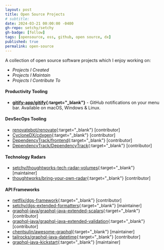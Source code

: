 ```yaml
---
layout: post
title: Open Source Projects
# subtitle: 
date: 2024-03-21 00:00:00 -0400
gh-repo: setchy/setchy
gh-badge: [follow]
tags: [opensource, oss, github, open source, dx]
published: true
permalink: open-source
---
```


A collection of <span class="icon github"></span> open source software projects which I enjoy working on:

- <span class="icon fas fa-lightbulb" style="color:orange;"></span>  *Projects I Created*
- <span class="icon  fas fa-crown" style="color:green;"></span> *Projects I Maintain*
- <span class="icon  fas fa-hands-helping" style="color:teal;"></span> *Projects I Contribute To*


#### Productivity Tooling

- <span class="icon fas fa-crown" style="color:green;"></span>**[gitify-app/gitify](https://github.com//gitify-app/gitify){:target="\_blank"}** - GitHub notifications on your menu bar. Available on macOS, Windows & Linux.

#### DevSecOps Tooling

- <span class="icon github"></span>[renovatebot/renovate](https://github.com/renovatebot/renovate){:target="\_blank"} [contributor]
- <span class="icon github"></span>[CycloneDX/cdxgen](https://github.com/CycloneDX/cdxgen){:target="\_blank"} [contributor]
- <span class="icon github"></span>[DependencyTrack/frontend](https://github.com/DependencyTrack/frontend){:target="\_blank"} [contributor]
- <span class="icon github"></span>[DependencyTrack/DependencyTrack](https://github.com/DependencyTrack/DependencyTrack){:target="\_blank"} [contributor]

#### Technology Radars

- <span class="icon github"></span>[setchy/thoughtworks-tech-radar-volumes](https://github.com/setchy/thoughtworks-tech-radar-volumes){:target="\_blank"} [maintainer]
- <span class="icon github"></span>[thoughtworks/bring-your-own-radar](https://github.com/thoughtworks/build-your-own-radar){:target="\_blank"} [contributor]

#### API Frameworks

- <span class="icon github"></span>[netflix/dgs-framework](https://github.com/Netflix/dgs-framework){:target="\_blank"} [contributor]
- <span class="icon github"></span>[setchy/dgs-extended-formatters](https://github.com/setchy/dgs-extended-formatters){:target="\_blank"} [maintainer]
- <span class="icon github"></span>[graphql-java/graphql-java-extended-scalars](https://github.com/graphql-java/graphql-java-extended-scalars){:target="\_blank"} [contributor]
- <span class="icon github"></span>[graphql-java/graphql-java-extended-validation](https://github.com/graphql-java/graphql-java-extended-scalars){:target="\_blank"} [contributor]
- <span class="icon github"></span>[chentsulin/awesome-graphql](https://github.com/chentsulin/awesome-graphql){:target="\_blank"} [maintainer]
- <span class="icon github"></span>[tailrocks/graphql-java-datetime](https://github.com/tailrocks/graphql-java-datetime){:target="\_blank"} [contributor]
- <span class="icon github"></span>[graphql-java-kickstart](https://github.com/graphql-java-kickstart){:target="\_blank"} [maintainer]
